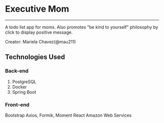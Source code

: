 # Executive Mom
---
A todo list app for moms. Also promotes "be kind to yourself" philosophy by click to display positive message.

Creator:
Mariela Chavez(@mau211)

## Technologies Used

### Back-end
1. PostgreSQL
2. Docker
3. Spring Boot

### Front-end
Bootstrap
Axios, Formik, Moment
React
Amazon Web Services
